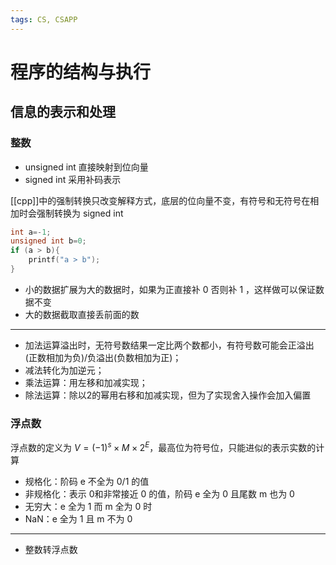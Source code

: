 ```yaml
---
tags: CS, CSAPP
---
```

# 程序的结构与执行

## 信息的表示和处理

### 整数

- unsigned int 直接映射到位向量
- signed int 采用补码表示

[[cpp]]中的强制转换只改变解释方式，底层的位向量不变，有符号和无符号在相加时会强制转换为 signed int

```cpp
int a=-1;
unsigned int b=0;
if (a > b){
    printf("a > b");
}
```

- 小的数据扩展为大的数据时，如果为正直接补 0 否则补 1 ，这样做可以保证数据不变
- 大的数据截取直接丢前面的数

---

- 加法运算溢出时，无符号数结果一定比两个数都小，有符号数可能会正溢出(正数相加为负)/负溢出(负数相加为正)；
- 减法转化为加逆元；
- 乘法运算：用左移和加减实现；
- 除法运算：除以2的幂用右移和加减实现，但为了实现舍入操作会加入偏置

### 浮点数

浮点数的定义为 $V=(-1)^s\times M \times2^E$，最高位为符号位，只能进似的表示实数的计算

- 规格化：阶码 e 不全为 0/1 的值
- 非规格化：表示 0和非常接近 0 的值，阶码 e 全为 0 且尾数 m 也为 0
- 无穷大：e 全为 1 而 m 全为 0 时
- NaN：e 全为 1 且 m 不为 0

---

- 整数转浮点数
